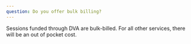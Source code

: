 ```yaml
---
question: Do you offer bulk billing?
---
```


Sessions funded through DVA are bulk-billed. For all other services, there will be an out of pocket cost.
